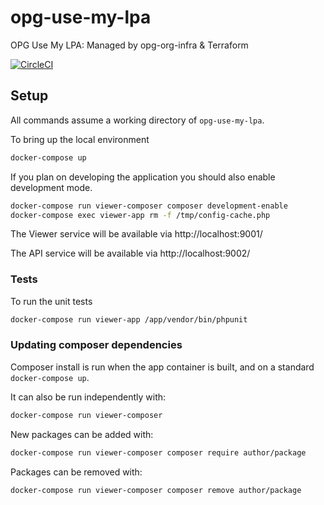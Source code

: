 # opg-use-my-lpa
OPG Use My LPA: Managed by opg-org-infra &amp; Terraform

[![CircleCI](https://circleci.com/gh/ministryofjustice/opg-use-my-lpa/tree/master.svg?style=svg)](https://circleci.com/gh/ministryofjustice/opg-use-my-lpa/tree/master)

## Setup

All commands assume a working directory of `opg-use-my-lpa`.

To bring up the local environment
```bash
docker-compose up
```

If you plan on developing the application you should also enable development mode.
```bash
docker-compose run viewer-composer composer development-enable
docker-compose exec viewer-app rm -f /tmp/config-cache.php
```

The Viewer service will be available via http://localhost:9001/

The API service will be available via http://localhost:9002/

### Tests

To run the unit tests
```bash
docker-compose run viewer-app /app/vendor/bin/phpunit
```

### Updating composer dependencies

Composer install is run when the app container is built, and on a standard `docker-compose up`.

It can also be run independently with:
```bash
docker-compose run viewer-composer
```

New packages can be added with:
```bash
docker-compose run viewer-composer composer require author/package
```

Packages can be removed with:
```bash
docker-compose run viewer-composer composer remove author/package
```
